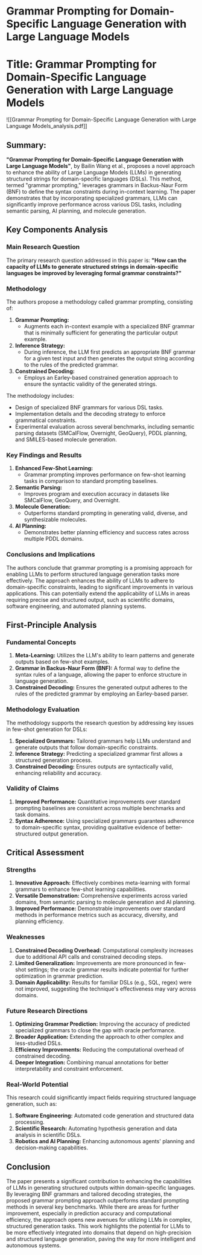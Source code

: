 # Grammar Prompting for Domain-Specific Language Generation with Large Language Models

# Title: Grammar Prompting for Domain-Specific Language Generation with Large Language Models
![[Grammar Prompting for Domain-Specific Language Generation with Large Language Models_analysis.pdf]]

## Summary:
**"Grammar Prompting for Domain-Specific Language Generation with Large Language Models"**, by Bailin Wang et al., proposes a novel approach to enhance the ability of Large Language Models (LLMs) in generating structured strings for domain-specific languages (DSLs). This method, termed "grammar prompting," leverages grammars in Backus-Naur Form (BNF) to define the syntax constraints during in-context learning. The paper demonstrates that by incorporating specialized grammars, LLMs can significantly improve performance across various DSL tasks, including semantic parsing, AI planning, and molecule generation.

## Key Components Analysis

### Main Research Question
The primary research question addressed in this paper is: 
**"How can the capacity of LLMs to generate structured strings in domain-specific languages be improved by leveraging formal grammar constraints?"**

### Methodology

The authors propose a methodology called grammar prompting, consisting of:
1. **Grammar Prompting:**
   - Augments each in-context example with a specialized BNF grammar that is minimally sufficient for generating the particular output example.
2. **Inference Strategy:**
   - During inference, the LLM first predicts an appropriate BNF grammar for a given test input and then generates the output string according to the rules of the predicted grammar.
3. **Constrained Decoding:**
   - Employs an Earley-based constrained generation approach to ensure the syntactic validity of the generated strings.

The methodology includes:
- Design of specialized BNF grammars for various DSL tasks.
- Implementation details and the decoding strategy to enforce grammatical constraints.
- Experimental evaluation across several benchmarks, including semantic parsing datasets (SMCalFlow, Overnight, GeoQuery), PDDL planning, and SMILES-based molecule generation.

### Key Findings and Results
1. **Enhanced Few-Shot Learning:**
   - Grammar prompting improves performance on few-shot learning tasks in comparison to standard prompting baselines.
2. **Semantic Parsing:**
   - Improves program and execution accuracy in datasets like SMCalFlow, GeoQuery, and Overnight.
3. **Molecule Generation:**
   - Outperforms standard prompting in generating valid, diverse, and synthesizable molecules.
4. **AI Planning:**
   - Demonstrates better planning efficiency and success rates across multiple PDDL domains.

### Conclusions and Implications

The authors conclude that grammar prompting is a promising approach for enabling LLMs to perform structured language generation tasks more effectively. The approach enhances the ability of LLMs to adhere to domain-specific constraints, leading to significant improvements in various applications. This can potentially extend the applicability of LLMs in areas requiring precise and structured output, such as scientific domains, software engineering, and automated planning systems.

## First-Principle Analysis

### Fundamental Concepts

1. **Meta-Learning:** Utilizes the LLM's ability to learn patterns and generate outputs based on few-shot examples.
2. **Grammar in Backus-Naur Form (BNF):** A formal way to define the syntax rules of a language, allowing the paper to enforce structure in language generation.
3. **Constrained Decoding:** Ensures the generated output adheres to the rules of the predicted grammar by employing an Earley-based parser.

### Methodology Evaluation

The methodology supports the research question by addressing key issues in few-shot generation for DSLs:
1. **Specialized Grammars:** Tailored grammars help LLMs understand and generate outputs that follow domain-specific constraints.
2. **Inference Strategy:** Predicting a specialized grammar first allows a structured generation process.
3. **Constrained Decoding:** Ensures outputs are syntactically valid, enhancing reliability and accuracy.

### Validity of Claims

1. **Improved Performance:** Quantitative improvements over standard prompting baselines are consistent across multiple benchmarks and task domains.
2. **Syntax Adherence:** Using specialized grammars guarantees adherence to domain-specific syntax, providing qualitative evidence of better-structured output generation.

## Critical Assessment

### Strengths

1. **Innovative Approach:** Effectively combines meta-learning with formal grammars to enhance few-shot learning capabilities.
2. **Versatile Demonstration:** Comprehensive experiments across varied domains, from semantic parsing to molecule generation and AI planning.
3. **Improved Performance:** Demonstrable improvements over standard methods in performance metrics such as accuracy, diversity, and planning efficiency.

### Weaknesses

1. **Constrained Decoding Overhead:** Computational complexity increases due to additional API calls and constrained decoding steps.
2. **Limited Generalization:** Improvements are more pronounced in few-shot settings; the oracle grammar results indicate potential for further optimization in grammar prediction.
3. **Domain Applicability:** Results for familiar DSLs (e.g., SQL, regex) were not improved, suggesting the technique's effectiveness may vary across domains.

### Future Research Directions

1. **Optimizing Grammar Prediction:** Improving the accuracy of predicted specialized grammars to close the gap with oracle performance.
2. **Broader Application:** Extending the approach to other complex and less-studied DSLs.
3. **Efficiency Improvements:** Reducing the computational overhead of constrained decoding.
4. **Deeper Integration:** Combining manual annotations for better interpretability and constraint enforcement.

### Real-World Potential

This research could significantly impact fields requiring structured language generation, such as:
1. **Software Engineering:** Automated code generation and structured data processing.
2. **Scientific Research:** Automating hypothesis generation and data analysis in scientific DSLs.
3. **Robotics and AI Planning:** Enhancing autonomous agents' planning and decision-making capabilities.

## Conclusion

The paper presents a significant contribution to enhancing the capabilities of LLMs in generating structured outputs within domain-specific languages. By leveraging BNF grammars and tailored decoding strategies, the proposed grammar prompting approach outperforms standard prompting methods in several key benchmarks. While there are areas for further improvement, especially in prediction accuracy and computational efficiency, the approach opens new avenues for utilizing LLMs in complex, structured generation tasks. This work highlights the potential for LLMs to be more effectively integrated into domains that depend on high-precision and structured language generation, paving the way for more intelligent and autonomous systems.